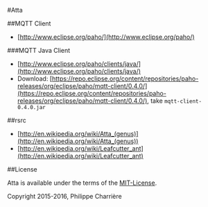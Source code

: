 #Atta



##MQTT Client

- [http://www.eclipse.org/paho/](http://www.eclipse.org/paho/)

###MQTT Java Client

- [http://www.eclipse.org/paho/clients/java/](http://www.eclipse.org/paho/clients/java/)
- Download: [https://repo.eclipse.org/content/repositories/paho-releases/org/eclipse/paho/mqtt-client/0.4.0/](https://repo.eclipse.org/content/repositories/paho-releases/org/eclipse/paho/mqtt-client/0.4.0/), take `mqtt-client-0.4.0.jar`


##rsrc

- [http://en.wikipedia.org/wiki/Atta_(genus)](http://en.wikipedia.org/wiki/Atta_(genus))
- [http://en.wikipedia.org/wiki/Leafcutter_ant](http://en.wikipedia.org/wiki/Leafcutter_ant)


##License

Atta is available under the terms of the [MIT-License](http://en.wikipedia.org/wiki/MIT_License#License_terms).

Copyright 2015-2016, Philippe Charrière